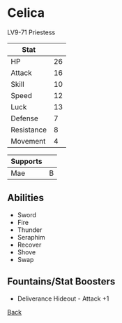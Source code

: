 # Celica

LV9-71 Priestess

| Stat       | <!-- --> |
| ---------- | -------- |
| HP         | 26       |
| Attack     | 16       |
| Skill      | 10       |
| Speed      | 12       |
| Luck       | 13       |
| Defense    | 7        |
| Resistance | 8        |
| Movement   | 4        |

| Supports | <!-- --> |
| -------- | -------- |
| Mae      | B        |

## Abilities

- Sword
- Fire
- Thunder
- Seraphim
- Recover
- Shove
- Swap

## Fountains/Stat Boosters

- Deliverance Hideout - Attack +1

[Back](../README.md)
